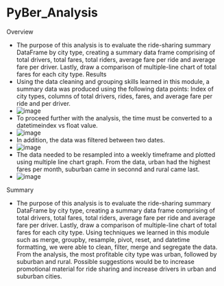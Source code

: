 # PyBer_Analysis
Overview
  - The purpose of this analysis is to evaluate the ride-sharing summary DataFrame by city type, creating a summary data frame comprising of total drivers,  total fares, total riders,  average fare per ride and average fare per driver. Lastly, draw a comparison of multiple-line chart of total fares for each city type.
Results
  - Using the data cleaning and grouping skills learned in this module, a summary data was produced using the following data points: Index of city types, columns of total drivers, rides, fares, and average fare per ride and per driver.
  - ![image](https://user-images.githubusercontent.com/107594143/180584747-f7832cc4-68b3-437c-9eda-4aae4aa5ca69.png)
  - To proceed further with the analysis, the time must be converted to a datetimeindex vs float value.
  - ![image](https://user-images.githubusercontent.com/107594143/180584788-ec25163d-557e-465a-9673-b8dddc02134b.png)
  - In addition, the data was filtered between two dates.
  - ![image](https://user-images.githubusercontent.com/107594143/180584818-b96fb614-88f5-40fa-9a55-9e97fd952816.png)
  - The data needed to be resampled into a weekly timeframe and plotted using multiple line chart graph. From the data, urban had the highest fares per month, suburban came in seconnd and rural came last. 
  - ![image](https://user-images.githubusercontent.com/107594143/180584849-4cfc0f16-3fa7-437e-9795-81eb04baf80b.png)

Summary
  - The purpose of this analysis is to evaluate the ride-sharing summary DataFrame by city type, creating a summary data frame comprising of total drivers,  total fares, total riders,  average fare per ride and average fare per driver. Lastly, draw a comparison of multiple-line chart of total fares for each city type. Using techniques we learned in this module such as merge, groupby, resample, pivot, reset, and datetime formatting, we were able to clean, filter, merge and segregate the data. From the analysis, the most profitable city type was urban, followed by suburban and rural. Possible suggestions would be to increase promotional material for ride sharing and increase drivers in urban and suburban cities.
